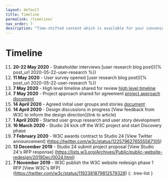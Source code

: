 ```yaml
---
layout: default
title: Timeline
permalink: /timeline/
nav_order: 7
description: "Time-shifted content which is available for your convenience, time and attention, on your terms."
---
```

# Timeline


11. **20-22 May 2020** - Stakeholder interviews [user research blog post]({% post_url 2020-05-22-user-research %})
10. **11 May 2020** - User survey opened [user research blog post]({% post_url 2020-05-22-user-research %})
9. **7 May 2020** - High level timeline shared for review [high level timeline](https://docs.google.com/document/d/1JNhp_ItMHkU0tdc1RKrlPURDS2mNCNpcnO2rbK_h40s/edit)
8. **7 May 2020** - Project approach shared for agreement [project approach document](/docs/project-approach/)
7. **14 April 2020** - Agreed initial user groups and stories [document](https://3.basecamp.com/3091560/buckets/15695452/documents/2503409022)
6. **14 April 2020** - Design discussions in progress [View feedback from W3C to inform the design direction](link to article) 
5. **1 April 2020** - Started user group research and user story development
4. **16 March 2020** - Studio 24 kick off the W3C project and start Discovery phase
3. **7 February 2020** - W3C awards contract to Studio 24 [View Twitter announcement] (https://twitter.com/w3c/status/1225796276555567105) 
2. **13 December 2019** - Studio 24 submit project proposal [View Studio 24's RFP response] (https://lists.w3.org/Archives/Public/public-website-redesign/2019Dec/0024.html) 
1. **7 November 2019** - W3C publish the W3C website redesign phase 1 RFP [View W3C's RFP] (https://twitter.com/w3c/status/1192381879812579328)
{: .tree-list }
